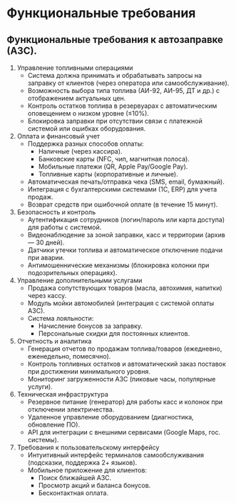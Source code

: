 # Функциональные требования

## Функциональные требования к автозаправке (АЗС).

1. Управление топливными операциями
    - Система должна принимать и обрабатывать запросы на заправку от клиентов (через оператора или самообслуживание). 
    - Возможность выбора типа топлива (АИ-92, АИ-95, ДТ и др.) с отображением актуальных цен. 
    - Контроль остатков топлива в резервуарах с автоматическим оповещением о низком уровне (≤10%). 
    - Блокировка заправки при отсутствии связи с платежной системой или ошибках оборудования.
2. Оплата и финансовый учет
    - Поддержка разных способов оплаты:
      - Наличные (через кассира). 
      - Банковские карты (NFC, чип, магнитная полоса). 
      - Мобильные платежи (QR, Apple Pay/Google Pay). 
      - Топливные карты (корпоративные и личные). 
    - Автоматическая печать/отправка чека (SMS, email, бумажный). 
    - Интеграция с бухгалтерскими системами (1С, ERP) для учета продаж. 
    - Возврат средств при ошибочной оплате (в течение 15 минут).
3. Безопасность и контроль
    - Аутентификация сотрудников (логин/пароль или карта доступа) для работы с системой. 
    - Видеонаблюдение за зоной заправки, касс и территории (архив — 30 дней). 
    - Датчики утечки топлива и автоматическое отключение подачи при аварии. 
    - Антимошеннические механизмы (блокировка колонки при подозрительных операциях).
4. Управление дополнительными услугами
    - Продажа сопутствующих товаров (масла, автохимия, напитки) через кассу. 
    - Модуль мойки автомобилей (интеграция с системой оплаты АЗС). 
    - Система лояльности:
      - Начисление бонусов за заправку. 
      - Персональные скидки для постоянных клиентов.
5. Отчетность и аналитика
    - Генерация отчетов по продажам топлива/товаров (ежедневно, еженедельно, помесячно). 
    - Контроль топливных остатков и автоматический заказ поставок при достижении минимального уровня. 
    - Мониторинг загруженности АЗС (пиковые часы, популярные услуги).
6. Техническая инфраструктура
    - Резервное питание (генератор) для работы касс и колонок при отключении электричества. 
    - Удаленное управление оборудованием (диагностика, обновление ПО). 
    - API для интеграции с внешними сервисами (Google Maps, гос. системы).
7. Требования к пользовательскому интерфейсу
    - Интуитивный интерфейс терминалов самообслуживания (подсказки, поддержка 2+ языков). 
    - Мобильное приложение для клиентов:
      - Поиск ближайшей АЗС. 
      - Просмотр акций и баланса бонусов. 
      - Бесконтактная оплата.
